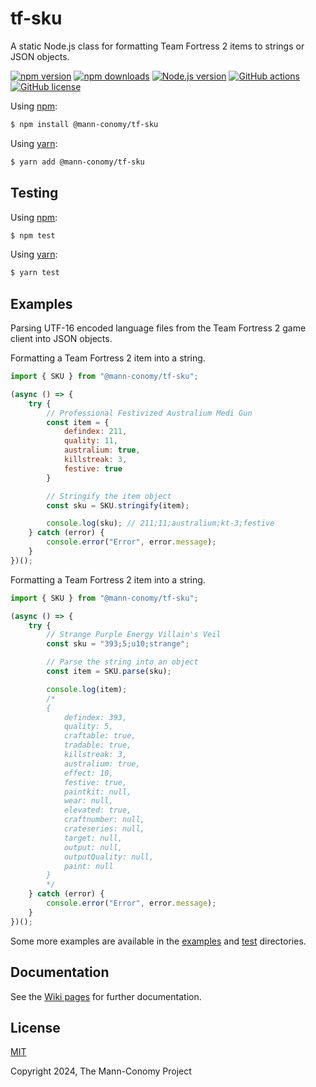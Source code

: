 # tf-sku

A static Node.js class for formatting Team Fortress 2 items to strings or JSON objects.

[![npm version](https://img.shields.io/npm/v/@mann-conomy/tf-sku?style=flat-square&logo=npm)](https://npmjs.com/package/@mann-conomy/tf-sku)
[![npm downloads](https://img.shields.io/npm/d18m/@mann-conomy/tf-sku?style=flat-square&logo=npm)](https://npmjs.com/package/@mann-conomy/tf-sku)
[![Node.js version](https://img.shields.io/node/v/@mann-conomy/tf-sku?style=flat-square&logo=nodedotjs)](https://nodejs.org/en/about/releases/)
[![GitHub actions](https://img.shields.io/github/actions/workflow/status/Mann-Conomy/tf-sku/test.yml?branch=main&style=flat-square&logo=github&label=test)](https://github.com/Mann-Conomy/tf-sku/blob/main/.github/workflows/test.yml)
[![GitHub license](https://img.shields.io/github/license/Mann-Conomy/tf-sku?style=flat-square&logo=github)](https://github.com/Mann-Conomy/tf-sku/blob/main/LICENSE)

Using [npm](https://www.npmjs.com/package/@mann-conomy/tf-sku):

```bash
$ npm install @mann-conomy/tf-sku
```

Using [yarn](https://yarnpkg.com/package/@mann-conomy/tf-sku):

```bash
$ yarn add @mann-conomy/tf-sku
```

## Testing

Using [npm](https://docs.npmjs.com/cli/v8/commands/npm-run-script):
```bash
$ npm test
```

Using [yarn](https://classic.yarnpkg.com/lang/en/docs/cli/run/):
```bash
$ yarn test
```

## Examples
Parsing UTF-16 encoded language files from the Team Fortress 2 game client into JSON objects.

Formatting a Team Fortress 2 item into a string.

```js
import { SKU } from "@mann-conomy/tf-sku";

(async () => {
    try {
        // Professional Festivized Australium Medi Gun
        const item = {
            defindex: 211,
            quality: 11,
            australium: true,
            killstreak: 3, 
            festive: true
        }

        // Stringify the item object
        const sku = SKU.stringify(item);

        console.log(sku); // 211;11;australium;kt-3;festive
    } catch (error) {
        console.error("Error", error.message);
    }
})();
```

Formatting a Team Fortress 2 item into a string.

```js
import { SKU } from "@mann-conomy/tf-sku";

(async () => {
    try {
        // Strange Purple Energy Villain's Veil
        const sku = "393;5;u10;strange";

        // Parse the string into an object
        const item = SKU.parse(sku);

        console.log(item);
        /*
        {
            defindex: 393,
            quality: 5,
            craftable: true,
            tradable: true,
            killstreak: 3,
            australium: true,
            effect: 10,
            festive: true,
            paintkit: null,
            wear: null,
            elevated: true,
            craftnumber: null,
            crateseries: null,
            target: null,
            output: null,
            outputQuality: null,
            paint: null
        }
        */
    } catch (error) {
        console.error("Error", error.message);
    }
})();
```

Some more examples are available in the [examples](https://github.com/Mann-Conomy/tf-sku/tree/main/examples) and [test](https://github.com/Mann-Conomy/tf-sku/tree/main/test) directories.

## Documentation

See the [Wiki pages](https://github.com/Mann-Conomy/tf-sku/wiki) for further documentation.

## License

[MIT](LICENSE)

Copyright 2024, The Mann-Conomy Project
